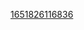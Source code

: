 [1651826116836](https://user-images.githubusercontent.com/78995766/167097189-8b2fdfcb-9021-43f5-80f0-bb0c153b71e4.jpg)


